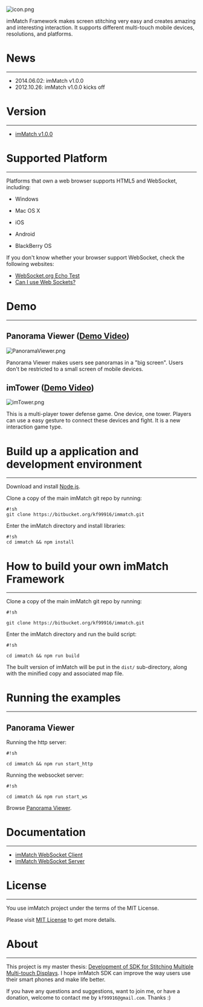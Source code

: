 ![icon.png](https://bitbucket.org/repo/oRzpRo/images/2891484701-icon.png)

imMatch Framework makes screen stitching very easy and creates amazing and interesting interaction. It supports different multi-touch mobile devices, resolutions, and platforms.

# News #
---
* 2014.06.02: imMatch v1.0.0
* 2012.10.26: imMatch v1.0.0 kicks off

# Version #
---
* [imMatch v1.0.0](https://bitbucket.org/kf99916/immatch/downloads/)

# Supported Platform #
---
Platforms that own a web browser supports HTML5 and WebSocket, including:

* Windows

* Mac OS X

* iOS

* Android

* BlackBerry OS

If you don't know whether your browser support WebSocket, check the following websites:
* [WebSocket.org Echo Test](http://www.websocket.org/echo.html)
* [Can I use Web Sockets?](http://caniuse.com/websockets)

# Demo #
---
## Panorama Viewer ([Demo Video](http://www.youtube.com/watch?v=jUuohp6DaUU)) ##

![PanoramaViewer.png](https://bitbucket.org/repo/oRzpRo/images/4229571547-PanoramaViewer.png)

Panorama Viewer makes users see panoramas in a "big screen". Users don't be restricted to a small screen of mobile devices.

## imTower ([Demo Video](http://www.youtube.com/watch?v=GNyVlVAThuE)) ##

![imTower.png](https://bitbucket.org/repo/oRzpRo/images/2595730950-imTower.png)

This is a multi-player tower defense game. One device, one tower. Players can use a easy gesture to connect these devices and fight. It is a new interaction game type.

# Build up a application and development environment #
---
Download and install [Node.js](http://nodejs.org/).

Clone a copy of the main imMatch git repo by running:
```
#!sh 
git clone https://bitbucket.org/kf99916/immatch.git
```

Enter the imMatch directory and install libraries:
```
#!sh
cd immatch && npm install
```

# How to build your own imMatch Framework #
---
Clone a copy of the main imMatch git repo by running:
```
#!sh

git clone https://bitbucket.org/kf99916/immatch.git
```

Enter the imMatch directory and run the build script:

```
#!sh

cd immatch && npm run build
```
The built version of imMatch will be put in the ```dist/``` sub-directory, along with the minified copy and associated map file.

# Running the examples #
---
## Panorama Viewer ##
 Running the http server:

```
#!sh

cd immatch && npm run start_http
```
Running the websocket server:

```
#!sh

cd immatch && npm run start_ws
```

Browse [Panorama Viewer](http://localhost:8000/pano).

# Documentation #
---
* [imMatch WebSocket Client](https://www.googledrive.com/host/0B5EDyG5SmMfOa3kzMWNrYzI2aEk)
* [imMatch WebSocket Server](https://www.googledrive.com/host/0B5EDyG5SmMfOSm1WOXdGLXpkMlU)

# License #
---
You use imMatch project under the terms of the MIT License.

Please visit [MIT License](https://bitbucket.org/kf99916/immatch/src/d927b6694feed5b84c323bcd636fdbe14cf07d3a/MIT-LICENSE.txt?at=master) to get more details.

# About #
---
This project is my master thesis: [Development of SDK for Stitching Multiple Multi-touch Displays](http://ndltd.ncl.edu.tw/cgi-bin/gs32/gsweb.cgi?o=dnclcdr&s=id=%22100NTU05392017%22.&searchmode=basic). I hope imMatch SDK can improve the way users use their smart phones and make life better.

If you have any questions and suggestions, want to join me, or have a donation, welcome to contact me by ```kf99916@gmail.com```. Thanks :)